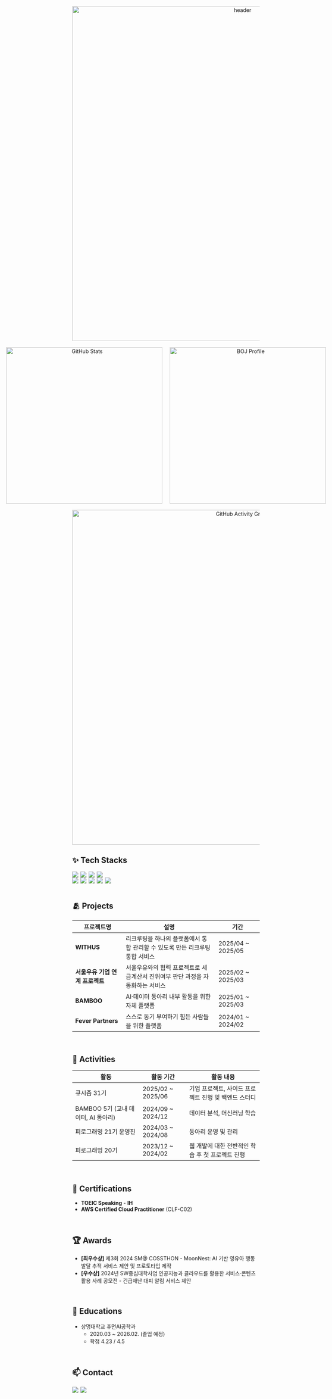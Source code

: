 <!-- 헤더 -->
<div align="center">
  <img 
    src="https://capsule-render.vercel.app/api?type=waving&color=gradient&height=230&section=header&text=KimJawKwan&fontAlign=68&fontAlignY=36&desc=BackEnd&descAlign=88.5&descAlignY=50&animation=twinkling&gradientColor=0F172A,1E293B&text_color=38BDF8" 
    alt="header"
    width="900"
  >
</div>

<br>

<!-- GitHub Stats + Solved.ac -->
<div align="center" style="display: flex; justify-content: center; gap: 20px; align-items: flex-start;">
  <a href="https://github.com/KJaeKwan">
    <img 
      src="https://github-readme-stats.vercel.app/api?username=KJaeKwan&show_icons=true&include_all_commits=true&hide_border=true&theme=tokyonight"
      alt="GitHub Stats"
      width="420"
    >
  </a>

  <a href="https://www.acmicpc.net/user/shash042319">
    <img 
      src="https://bojstat.vulcan.site/v2/en/shash042319?theme=dark&textColor=E2E8F0"
      alt="BOJ Profile"
      width="420"
    >
  </a>
</div>

<br>

<!-- 활동 그래프 -->
<div align="center">
  <img 
    src="https://github-readme-activity-graph.vercel.app/graph?username=KJaeKwan&theme=react-dark&bg_color=0F172A&hide_border=true&line=38BDF8&point=38BDF8&color=E2E8F0" 
    alt="GitHub Activity Graph"
    width="900"
  >
</div>


✨ Tech Stacks
---
<div style="display: flex; flex-wrap: wrap; gap: 6px;">
  <img src="https://img.shields.io/badge/Python-3776AB?style=flat&logo=python&logoColor=white" />
  <img src="https://img.shields.io/badge/Java-007396?style=flat&logo=java&logoColor=white" />
  <img src="https://img.shields.io/badge/Spring_Boot-6DB33F?style=flat&logo=springboot&logoColor=white" />
  <img src="https://img.shields.io/badge/Spring_Data_JPA-59666C?style=flat&logo=hibernate&logoColor=white" />
</div>
<div style="display: flex; flex-wrap: wrap; gap: 6px;">
  <img src="https://img.shields.io/badge/MySQL-4479A1?style=flat&logo=mysql&logoColor=white" />
  <img src="https://img.shields.io/badge/Redis-FF4438?style=flat&logo=redis&logoColor=white" />
  <img src="https://img.shields.io/badge/AWS-232F3E?style=flat&logo=amazonaws&logoColor=white" />
  <img src="https://img.shields.io/badge/Docker-2496ED?style=flat&logo=docker&logoColor=white" />
  <img src="https://img.shields.io/badge/JUnit5-25A162?style=flat&logo=junit5&logoColor=white" />
</div>

<br>

🫂 Projects
---
| 프로젝트명 | 설명 | 기간 |
|------------|------|------|
| **WITHUS** | 리크루팅을 하나의 플랫폼에서 통합 관리할 수 있도록 만든 리크루팅 통합 서비스 | 2025/04 ~ 2025/05 |
| **서울우유 기업 연계 프로젝트** | 서울우유와의 협력 프로젝트로 세금계산서 진위여부 판단 과정을 자동화하는 서비스 | 2025/02 ~ 2025/03 |
| **BAMBOO** | AI·데이터 동아리 내부 활동을 위한 자체 플랫폼 | 2025/01 ~ 2025/03 |
| **Fever Partners** | 스스로 동기 부여하기 힘든 사람들을 위한 플랫폼 | 2024/01 ~ 2024/02 |


<br>

🚆 Activities
---
| 활동 | 활동 기간 | 활동 내용 |
| --- | --- | --- |
| 큐시즘 31기 | 2025/02 ~ 2025/06 | 기업 프로젝트, 사이드 프로젝트 진행 및 백엔드 스터디 |
| BAMBOO 5기 (교내 데이터, AI 동아리) | 2024/09 ~ 2024/12 | 데이터 분석, 머신러닝 학습  |
| 피로그래밍 21기 운영진 | 2024/03 ~ 2024/08 | 동아리 운영 및 관리 |
| 피로그래밍 20기 | 2023/12 ~ 2024/02 | 웹 개발에 대한 전반적인 학습 후 첫 프로젝트 진행 |

<br>

🏅 Certifications
---
- **TOEIC Speaking** - **IH**
- **AWS Certified Cloud Practitioner** (CLF-C02)

<br>

🏆 Awards
---
- **[최우수상]** 제3회 2024 SM@ COSSTHON - MoonNest: AI 기반 영유아 행동 발달 추적 서비스 제안 및 프로토타입 제작
- **[우수상]** 2024년 SW중심대학사업 인공지능과 클라우드를 활용한 서비스·콘텐츠 활용 사례 공모전 - 긴급재난 대피 알림 서비스 제안

<br>

📖 Educations
---
- 상명대학교 휴먼AI공학과
    - 2020.03 ~ 2026.02. (졸업 예정)
    - 학점 4.23 / 4.5

<br>

📫 Contact
---
<div style="display: flex; gap: 6px;">
  <a href="mailto:jaegwan101@gmail.com">
    <img src="https://img.shields.io/badge/jaegwan101@gmail.com-D14836?style=flat&logo=gmail&logoColor=white" />
  </a>
  <a href="https://www.instagram.com/01__jk__01/">
    <img src="https://img.shields.io/badge/Instagram-E4405F?style=flat&logo=instagram&logoColor=white" />
  </a>
</div>

